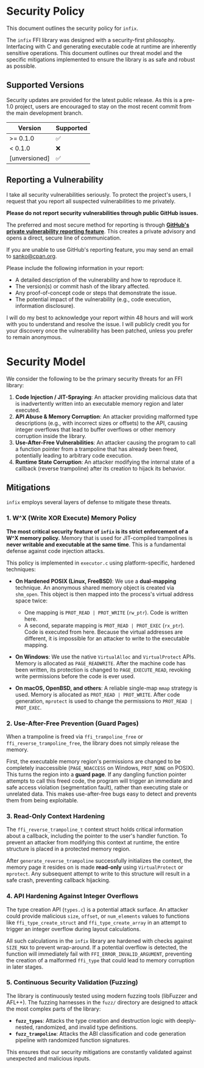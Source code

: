 # Security Policy

This document outlines the security policy for `infix`.

The `infix` FFI library was designed with a security-first philosophy. Interfacing with C and generating executable code at runtime are inherently sensitive operations. This document outlines our threat model and the specific mitigations implemented to ensure the library is as safe and robust as possible.

## Supported Versions

Security updates are provided for the latest public release. As this is a pre-1.0 project, users are encouraged to stay on the most recent commit from the main development branch.

| Version       | Supported          |
| ------------- | ------------------ |
| >= 0.1.0      | :white_check_mark: |
| < 0.1.0       | :x:                |
| [unversioned] | :white_check_mark: |

## Reporting a Vulnerability

I take all security vulnerabilities seriously. To protect the project's users, I request that you report all suspected vulnerabilities to me privately.

**Please do not report security vulnerabilities through public GitHub issues.**

The preferred and most secure method for reporting is through **[GitHub's private vulnerability reporting feature](https://github.com/sanko/infix/security/advisories/new)**. This creates a private advisory and opens a direct, secure line of communication.

If you are unable to use GitHub's reporting feature, you may send an email to [sanko@cpan.org](mailto:sanko@cpan.org).

Please include the following information in your report:

*   A detailed description of the vulnerability and how to reproduce it.
*   The version(s) or commit hash of the library affected.
*   Any proof-of-concept code or steps that demonstrate the issue.
*   The potential impact of the vulnerability (e.g., code execution, information disclosure).

I will do my best to acknowledge your report within 48 hours and will work with you to understand and resolve the issue. I will publicly credit you for your discovery once the vulnerability has been patched, unless you prefer to remain anonymous.

# Security Model

We consider the following to be the primary security threats for an FFI library:

1.  **Code Injection / JIT-Spraying**: An attacker providing malicious data that is inadvertently written into an executable memory region and later executed.
2.  **API Abuse & Memory Corruption**: An attacker providing malformed type descriptions (e.g., with incorrect sizes or offsets) to the API, causing integer overflows that lead to buffer overflows or other memory corruption inside the library.
3.  **Use-After-Free Vulnerabilities**: An attacker causing the program to call a function pointer from a trampoline that has already been freed, potentially leading to arbitrary code execution.
4.  **Runtime State Corruption**: An attacker modifying the internal state of a callback (reverse trampoline) after its creation to hijack its behavior.

## Mitigations

`infix` employs several layers of defense to mitigate these threats.

### 1. W^X (Write XOR Execute) Memory Policy

**The most critical security feature of `infix` is its strict enforcement of a W^X memory policy.** Memory that is used for JIT-compiled trampolines is **never writable and executable at the same time**. This is a fundamental defense against code injection attacks.

This policy is implemented in `executor.c` using platform-specific, hardened techniques:

*   **On Hardened POSIX (Linux, FreeBSD)**: We use a **dual-mapping** technique. An anonymous shared memory object is created via `shm_open`. This object is then mapped into the process's virtual address space twice:
    *   One mapping is `PROT_READ | PROT_WRITE` (`rw_ptr`). Code is written here.
    *   A second, separate mapping is `PROT_READ | PROT_EXEC` (`rx_ptr`). Code is executed from here.
    Because the virtual addresses are different, it is impossible for an attacker to write to the executable mapping.

*   **On Windows**: We use the native `VirtualAlloc` and `VirtualProtect` APIs. Memory is allocated as `PAGE_READWRITE`. After the machine code has been written, its protection is changed to `PAGE_EXECUTE_READ`, revoking write permissions before the code is ever used.

*   **On macOS, OpenBSD, and others**: A reliable single-map `mmap` strategy is used. Memory is allocated as `PROT_READ | PROT_WRITE`. After code generation, `mprotect` is used to change the permissions to `PROT_READ | PROT_EXEC`.

### 2. Use-After-Free Prevention (Guard Pages)

When a trampoline is freed via `ffi_trampoline_free` or `ffi_reverse_trampoline_free`, the library does not simply release the memory.

First, the executable memory region's permissions are changed to be completely inaccessible (`PAGE_NOACCESS` on Windows, `PROT_NONE` on POSIX). This turns the region into a **guard page**. If any dangling function pointer attempts to call this freed code, the program will trigger an immediate and safe access violation (segmentation fault), rather than executing stale or unrelated data. This makes use-after-free bugs easy to detect and prevents them from being exploitable.

### 3. Read-Only Context Hardening

The `ffi_reverse_trampoline_t` context struct holds critical information about a callback, including the pointer to the user's handler function. To prevent an attacker from modifying this context at runtime, the entire structure is placed in a protected memory region.

After `generate_reverse_trampoline` successfully initializes the context, the memory page it resides on is made **read-only** using `VirtualProtect` or `mprotect`. Any subsequent attempt to write to this structure will result in a safe crash, preventing callback hijacking.

### 4. API Hardening Against Integer Overflows

The type creation API (`types.c`) is a potential attack surface. An attacker could provide malicious `size`, `offset`, or `num_elements` values to functions like `ffi_type_create_struct` and `ffi_type_create_array` in an attempt to trigger an integer overflow during layout calculations.

All such calculations in the `infix` library are hardened with checks against `SIZE_MAX` to prevent wrap-around. If a potential overflow is detected, the function will immediately fail with `FFI_ERROR_INVALID_ARGUMENT`, preventing the creation of a malformed `ffi_type` that could lead to memory corruption in later stages.

### 5. Continuous Security Validation (Fuzzing)

The library is continuously tested using modern fuzzing tools (libFuzzer and AFL++). The fuzzing harnesses in the `fuzz/` directory are designed to attack the most complex parts of the library:

*   **`fuzz_types`**: Attacks the type creation and destruction logic with deeply-nested, randomized, and invalid type definitions.
*   **`fuzz_trampoline`**: Attacks the ABI classification and code generation pipeline with randomized function signatures.

This ensures that our security mitigations are constantly validated against unexpected and malicious inputs.
